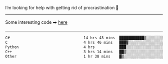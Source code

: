I’m looking for help with getting rid of procrastination 🤔

-----

Some interesting code :arrow_right: [here](https://github.com/zhen8838/playground)

-----

<!--START_SECTION:waka-->

```txt
C#                                 14 hrs 43 mins  ███████████▒░░░░░░░░░░░░░   45.27 %
C                                  4 hrs 46 mins   ███▓░░░░░░░░░░░░░░░░░░░░░   14.69 %
Python                             4 hrs           ███░░░░░░░░░░░░░░░░░░░░░░   12.30 %
C++                                3 hrs 14 mins   ██▒░░░░░░░░░░░░░░░░░░░░░░   09.99 %
Other                              1 hr 38 mins    █▒░░░░░░░░░░░░░░░░░░░░░░░   05.03 %
```

<!--END_SECTION:waka-->

<!--
**zhen8838/zhen8838** is a ✨ _special_ ✨ repository because its `README.md` (this file) appears on your GitHub profile.

Here are some ideas to get you started:

- 🔭 I’m currently working on ...
- 🌱 I’m currently learning ...
- 👯 I’m looking to collaborate on ...
 ...
- 💬 Ask me about ...
- 📫 How to reach me: ...
- 😄 Pronouns: ...
- ⚡ Fun fact: ...
-->
